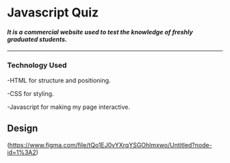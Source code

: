 # **Javascript Quiz**
#### _It is a commercial website used to test the knowledge of freshly graduated students._

---
### **Technology Used**
-HTML for structure and positioning.

-CSS for styling.

-Javascript for making my page interactive.

## Design
(https://www.figma.com/file/tQo1EJ0vYXrqYSGOhlmxwo/Untitled?node-id=1%3A2)



